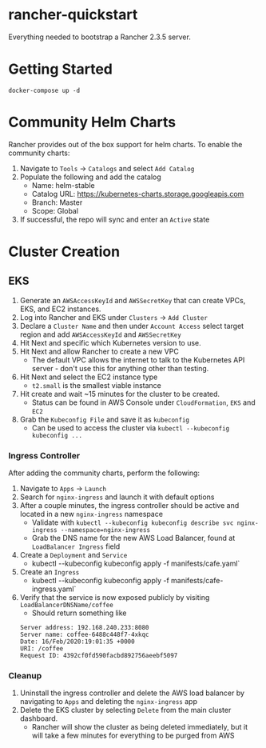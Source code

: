 # rancher-quickstart
Everything needed to bootstrap a Rancher 2.3.5 server.

# Getting Started
`docker-compose up -d`

# Community Helm Charts
Rancher provides out of the box support for helm charts. To enable the community charts:
1. Navigate to `Tools` -> `Catalogs` and select `Add Catalog`
2. Populate the following and add the catalog
    * Name: helm-stable
    * Catalog URL: https://kubernetes-charts.storage.googleapis.com
    * Branch: Master
    * Scope: Global
3. If successful, the repo will sync and enter an `Active` state

# Cluster Creation
## EKS
1. Generate an `AWSAccessKeyId` and `AWSSecretKey` that can create VPCs, EKS, and EC2 instances. 
2. Log into Rancher and EKS under `Clusters` -> `Add Cluster` 
3. Declare a `Cluster Name` and then under `Account Access` select target region and add `AWSAccessKeyId` and `AWSSecretKey`
4. Hit Next and specific which Kubernetes version to use.
5. Hit Next and allow Rancher to create a new VPC
    * The default VPC allows the internet to talk to the Kubernetes API server - don't use this for anything other than testing. 
6. Hit Next and select the EC2 instance type
    * `t2.small` is the smallest viable instance
7. Hit create and wait ~15 minutes for the cluster to be created.
    * Status can be found in AWS Console under `CloudFormation`, `EKS` and `EC2`
8. Grab the `Kubeconfig File` and save it as `kubeconfig`
    * Can be used to access the cluster via `kubectl --kubeconfig kubeconfig ...`

### Ingress Controller
After adding the community charts, perform the following:
1. Navigate to `Apps` -> `Launch`
2. Search for `nginx-ingress` and launch it with default options
3. After a couple minutes, the ingress controller should be active and located in a new `nginx-ingress` namespace
    * Validate with `kubectl --kubeconfig kubeconfig describe svc nginx-ingress --namespace=nginx-ingress`
    * Grab the DNS name for the new AWS Load Balancer, found at `LoadBalancer Ingress` field
4. Create a `Deployment` and `Service` 
    * kubectl --kubeconfig kubeconfig apply -f manifests/cafe.yaml`
5. Create an `Ingress`
    * kubectl --kubeconfig kubeconfig apply -f manifests/cafe-ingress.yaml`
6. Verify that the service is now exposed publicly by visiting `LoadBalancerDNSName/coffee`
    * Should return something like 
    ```
    Server address: 192.168.240.233:8080
    Server name: coffee-6488c448f7-4xkqc
    Date: 16/Feb/2020:19:01:35 +0000
    URI: /coffee
    Request ID: 4392cf0fd590facbd892756aeebf5097
    ```

### Cleanup
1. Uninstall the ingress controller and delete the AWS load balancer by navigating to `Apps` and deleting the `nginx-ingress` app
2. Delete the EKS cluster by selecting `Delete` from the main cluster dashboard.
    * Rancher will show the cluster as being deleted immediately, but it will take a few minutes for everything to be purged from AWS

